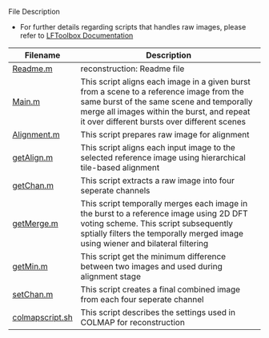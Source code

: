 File Description
- For further details regarding scripts that handles raw images, please refer to [LFToolbox Documentation](https://github.com/doda42/LFToolbox/blob/master/LFToolbox.pdf)

| Filename | Description |  
| ---------| ----------- |
| [Readme.m](../reconstruction/Readme.md) | reconstruction: Readme file |
| [Main.m](../reconstruction//Main.m) | This script aligns each image in a given burst from a scene to a reference image from the same burst of the same scene and temporally merge all images within the burst, and repeat it over different bursts over different scenes |
| [Alignment.m](../reconstruction//Alignment.m) | This script prepares raw image for alignment |
| [getAlign.m](../reconstruction//getAlign.m) | This script aligns each input image to the selected reference image using hierarchical tile-based alignment |
| [getChan.m](../reconstruction//getChan.m) | This script extracts a raw image into four seperate channels |
| [getMerge.m](../reconstruction//getMerge.m) | This script temporally merges each image in the burst to a reference image using 2D DFT voting scheme. This script subsequently sptially filters the temporally merged image using wiener and bilateral filtering |
| [getMin.m](../reconstruction//getMin.m) | This script get the minimum difference between two images and used during alignment stage |
| [setChan.m](../reconstruction//setChan.m) | This script creates a final combined image from each four seperate channel |
| [colmapscript.sh](../reconstruction//colmapscript.sh) | This script describes the settings used in COLMAP for reconstruction |
